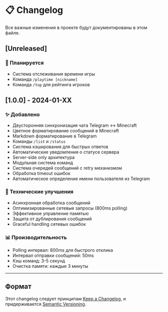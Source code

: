 # 📋 Changelog

Все важные изменения в проекте будут документированы в этом файле.

## [Unreleased]

### 🎯 Планируется
- Система отслеживания времени игры
- Команда `/playtime [nickname]`
- Команда `/top` для рейтинга игроков

## [1.0.0] - 2024-01-XX

### ✨ Добавлено
- Двусторонняя синхронизация чата Telegram ↔ Minecraft
- Цветное форматирование сообщений в Minecraft
- Markdown форматирование в Telegram
- Команды `/list` и `/status`
- Система кэширования для быстрых ответов
- Автоматические уведомления о статусе сервера
- Server-side only архитектура
- Модульная система команд
- Система очередей сообщений с retry механизмом
- Обработка timeout ошибок
- Автоматическое определение имени пользователя из Telegram

### 🔧 Технические улучшения
- Асинхронная обработка сообщений
- Оптимизированные сетевые запросы (800ms polling)
- Эффективное управление памятью
- Защита от дублирования сообщений
- Graceful handling сетевых ошибок

### 📊 Производительность
- Polling интервал: 800ms для быстрого отклика
- Интервал отправки сообщений: 50ms
- Кэш команд: 3-5 секунд
- Очистка памяти: каждые 3 минуты

---

## Формат

Этот changelog следует принципам [Keep a Changelog](https://keepachangelog.com/ru/1.0.0/),
и придерживается [Semantic Versioning](https://semver.org/lang/ru/).